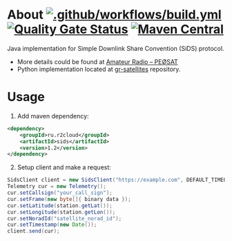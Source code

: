 # About [![.github/workflows/build.yml](https://github.com/dernasherbrezon/sids/actions/workflows/build.yml/badge.svg)](https://github.com/dernasherbrezon/sids/actions/workflows/build.yml) [![Quality Gate Status](https://sonarcloud.io/api/project_badges/measure?project=dernasherbrezon_sids&metric=alert_status)](https://sonarcloud.io/summary/new_code?id=dernasherbrezon_sids) [![Maven Central](https://maven-badges.herokuapp.com/maven-central/ru.r2cloud/sids/badge.svg)](https://maven-badges.herokuapp.com/maven-central/ru.r2cloud/sids)

Java implementation for Simple Downlink Share Convention (SiDS) protocol. 

 * More details could be found at [Amateur Radio – PEØSAT](http://www.pe0sat.vgnet.nl/decoding/tlm-decoding-software/sids/)
 * Python implementation located at [gr-satellites](https://github.com/daniestevez/gr-satellites/blob/master/python/submit.py) repository.

# Usage

1. Add maven dependency:

```xml
<dependency>
	<groupId>ru.r2cloud</groupId>
	<artifactId>sids</artifactId>
	<version>1.2</version>
</dependency>
```

2. Setup client and make a request:

```java
SidsClient client = new SidsClient("https://example.com", DEFAULT_TIMEOUT);
Telemetry cur = new Telemetry();
cur.setCallsign("your_call_sign");
cur.setFrame(new byte[]{ binary data });
cur.setLatitude(station.getLat());
cur.setLongitude(station.getLon());
cur.setNoradId("satellite_norad_id");
cur.setTimestamp(new Date());
client.send(cur);
```